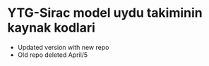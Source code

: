 # YTG-Sirac model uydu takiminin kaynak kodlari
- Updated version with new repo
- Old repo deleted April/5

